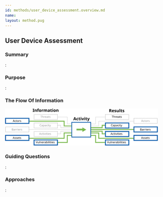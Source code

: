```yaml
---
id: methods/user_device_assessment.overview.md
name: 
layout: method.pug
---
```

## User Device Assessment

### Summary

:[](../methods/user_device_assessment/summary.md)
### Purpose

:[](../methods/user_device_assessment/purpose.md)
### The Flow Of Information

![User Device Assessment Information Flow](images/info_flows/user_device_assessment.svg)

### Guiding Questions

:[](../methods/user_device_assessment/guiding_questions.md)
### Approaches

:[](../methods/user_device_assessment/approaches.md)

